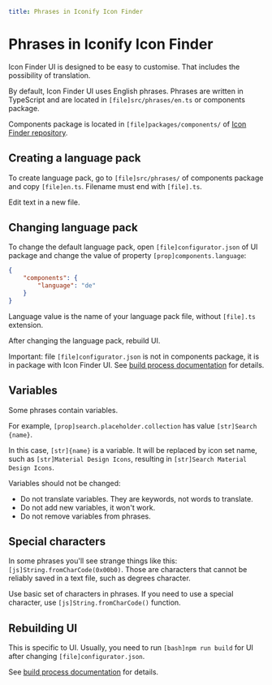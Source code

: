 ```yaml
title: Phrases in Iconify Icon Finder
```

# Phrases in Iconify Icon Finder

Icon Finder UI is designed to be easy to customise. That includes the possibility of translation.

By default, Icon Finder UI uses English phrases. Phrases are written in TypeScript and are located in `[file]src/phrases/en.ts` or components package.

Components package is located in `[file]packages/components/` of [Icon Finder repository](https://github.com/iconify/icon-finder).

## Creating a language pack

To create language pack, go to `[file]src/phrases/` of components package and copy `[file]en.ts`. Filename must end with `[file].ts`.

Edit text in a new file.

## Changing language pack

To change the default language pack, open `[file]configurator.json` of UI package and change the value of property `[prop]components.language`:

```json
{
	"components": {
		"language": "de"
	}
}
```

Language value is the name of your language pack file, without `[file].ts` extension.

After changing the language pack, rebuild UI.

Important: file `[file]configurator.json` is not in components package, it is in package with Icon Finder UI. See [build process documentation](../build/index.md) for details.

## Variables

Some phrases contain variables.

For example, `[prop]search.placeholder.collection` has value `[str]Search {name}`.

In this case, `[str]{name}` is a variable. It will be replaced by icon set name, such as `[str]Material Design Icons`, resulting in `[str]Search Material Design Icons`.

Variables should not be changed:

- Do not translate variables. They are keywords, not words to translate.
- Do not add new variables, it won't work.
- Do not remove variables from phrases.

## Special characters

In some phrases you'll see strange things like this: `[js]String.fromCharCode(0x00b0)`. Those are characters that cannot be reliably saved in a text file, such as degrees character.

Use basic set of characters in phrases. If you need to use a special character, use `[js]String.fromCharCode()` function.

## Rebuilding UI

This is specific to UI. Usually, you need to run `[bash]npm run build` for UI after changing `[file]configurator.json`.

See [build process documentation](../build/index.md) for details.
